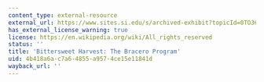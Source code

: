 ```yaml
---
content_type: external-resource
external_url: https://www.sites.si.edu/s/archived-exhibit?topicId=0TO36000000L5N3GAK
has_external_license_warning: true
license: https://en.wikipedia.org/wiki/All_rights_reserved
status: ''
title: 'Bittersweet Harvest: The Bracero Program'
uid: 4b418a6a-c7a6-4855-a957-4ce15e11841d
wayback_url: ''
---
```

